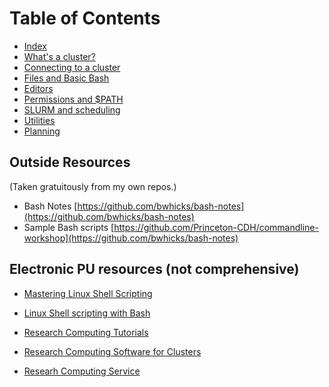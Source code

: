 # Table of Contents

* [Index](#)
* [What's a cluster?](cluster/)
* [Connecting to a cluster](connecting/)
* [Files and Basic Bash](files/)
* [Editors](editors/)
* [Permissions and $PATH](permissions/)
* [SLURM and scheduling](slurm/)
* [Utilities](util/)
* [Planning](plan/)

## Outside Resources
(Taken gratuitously from my own repos.)
* Bash Notes [https://github.com/bwhicks/bash-notes](https://github.com/bwhicks/bash-notes)
* Sample Bash scripts [https://github.com/Princeton-CDH/commandline-workshop](https://github.com/bwhicks/bash-notes)

## Electronic PU resources (not comprehensive)

* [Mastering Linux Shell Scripting](https://pulsearch.princeton.edu/catalog/9541239)

* [Linux Shell scripting with Bash](https://pulsearch.princeton.edu/catalog/7360952)

* [Research Computing Tutorials](https://www.princeton.edu/researchcomputing/education/online-tutorials/)

* [Research Computing Software for Clusters](https://www.princeton.edu/researchcomputing/software/)

* [Researh Computing Service](https://www.princeton.edu/researchcomputing/services/)
